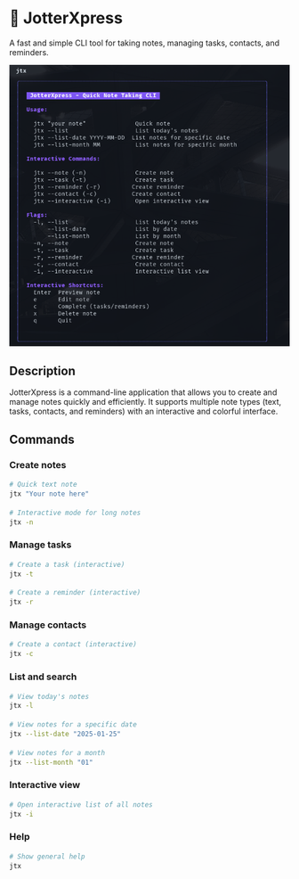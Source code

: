 # 📝 JotterXpress

A fast and simple CLI tool for taking notes, managing tasks, contacts, and reminders.

![JotterXpress](assets/img/jotterxpress.png)

## Description

JotterXpress is a command-line application that allows you to create and manage notes quickly and efficiently. It supports multiple note types (text, tasks, contacts, and reminders) with an interactive and colorful interface.

## Commands

### Create notes
```bash
# Quick text note
jtx "Your note here"

# Interactive mode for long notes
jtx -n
```

### Manage tasks
```bash
# Create a task (interactive)
jtx -t

# Create a reminder (interactive)
jtx -r
```

### Manage contacts
```bash
# Create a contact (interactive)
jtx -c
```

### List and search
```bash
# View today's notes
jtx -l

# View notes for a specific date
jtx --list-date "2025-01-25"

# View notes for a month
jtx --list-month "01"
```

### Interactive view
```bash
# Open interactive list of all notes
jtx -i
```

### Help
```bash
# Show general help
jtx
```
